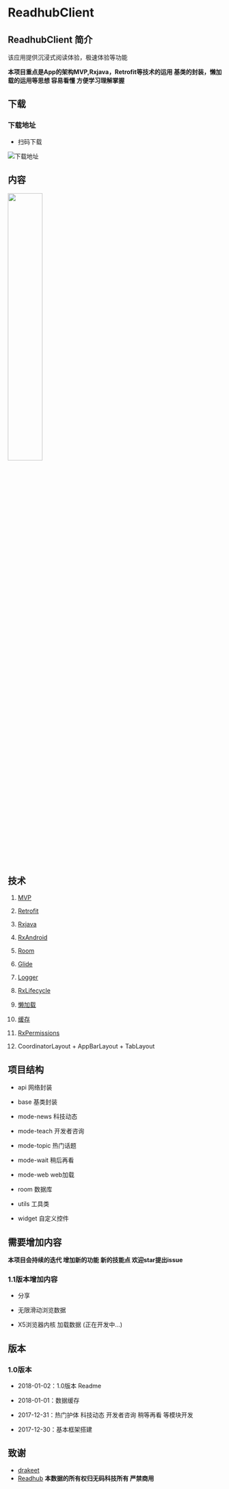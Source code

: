 # ReadhubClient

## ReadhubClient 简介

该应用提供沉浸式阅读体验，极速体验等功能

**本项目重点是App的架构MVP,Rxjava，Retrofit等技术的运用 基类的封装，懒加载的运用等思想 容易看懂 方便学习理解掌握**


## 下载

### 下载地址

- 扫码下载

![下载地址](./data/download.png)

## 内容

<img src="https://ws2.sinaimg.cn/large/006tNc79ly1fn65pwnxm2j31f4194qft.jpg" width="40%" alt=""/>

## 技术

1. [MVP](https://github.com/googlesamples/android-architecture/tree/todo-mvp-rxjava/)

2. [Retrofit](https://github.com/square/retrofit)

3. [Rxjava](https://github.com/ReactiveX/RxJava)

3. [RxAndroid](https://github.com/ReactiveX/RxAndroid)

4. [Room](https://developer.android.com/topic/libraries/architecture/room.html) 

5. [Glide](https://github.com/bumptech/glide)

6. [Logger](https://github.com/orhanobut/logger)

7. [RxLifecycle](https://github.com/trello/RxLifecycle)

7. [懒加载](https://github.com/dangxy/Readhub/blob/master/app/src/main/java/com/dangxy/readhub/base/BaseLazyFragment.java)

8. [缓存](https://developer.android.com/topic/libraries/architecture/room.html) 

9. [RxPermissions](https://github.com/tbruyelle/RxPermissions)

10. CoordinatorLayout + AppBarLayout + TabLayout

## 项目结构

- api           网络封装

- base          基类封装

- mode-news     科技动态

- mode-teach    开发者咨询

- mode-topic    热门话题

- mode-wait     稍后再看

- mode-web      web加载

- room          数据库

- utils         工具类

- widget        自定义控件

## 需要增加内容

**本项目会持续的迭代 增加新的功能 新的技能点 欢迎star提出issue**
	
###  1.1版本增加内容
 - 分享
 
 - 无限滑动浏览数据
 
 - X5浏览器内核 加载数据 (正在开发中...)
 
## 版本

### 1.0版本
- 2018-01-02：1.0版本 Readme

- 2018-01-01：数据缓存

- 2017-12-31：热门护体 科技动态 开发者咨询 稍等再看 等模块开发

- 2017-12-30：基本框架搭建

## 致谢

 -  [drakeet](https://github.com/drakeet)
 -  [Readhub](https://readhub.me/) 
 **本数据的所有权归无码科技所有 严禁商用**


